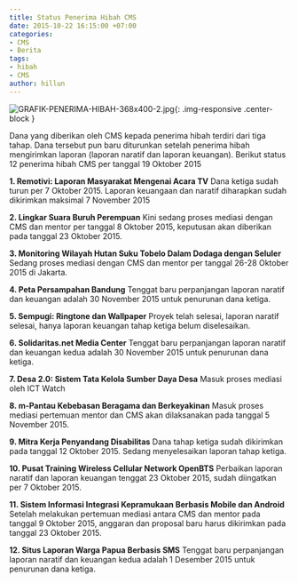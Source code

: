 ```yaml
---
title: Status Penerima Hibah CMS
date: 2015-10-22 16:15:00 +07:00
categories:
- CMS
- Berita
tags:
- hibah
- CMS
author: hillun
---
```


![GRAFIK-PENERIMA-HIBAH-368x400-2.jpg](/uploads/GRAFIK-PENERIMA-HIBAH-368x400-2.jpg){: .img-responsive .center-block }

Dana yang diberikan oleh CMS kepada penerima hibah terdiri dari tiga tahap. Dana tersebut pun baru diturunkan setelah penerima hibah mengirimkan laporan (laporan naratif dan laporan keuangan). Berikut status 12 penerima hibah CMS per tanggal 19 Oktober 2015

**1. Remotivi: Laporan Masyarakat Mengenai Acara TV**
Dana ketiga sudah turun per 7 Oktober 2015. Laporan keuangaan dan naratif diharapkan sudah dikirimkan maksimal 7 November 2015

**2. Lingkar Suara Buruh Perempuan**
Kini sedang proses mediasi dengan CMS dan mentor per tanggal 8 Oktober 2015, keputusan akan diberikan pada tanggal 23 Oktober 2015.

**3. Monitoring Wilayah Hutan Suku Tobelo Dalam Dodaga dengan Seluler**
Sedang proses mediasi dengan CMS dan mentor per tanggal 26-28 Oktober 2015 di Jakarta.

**4. Peta Persampahan Bandung**
Tenggat baru perpanjangan laporan naratif dan keuangan adalah 30 November 2015 untuk penurunan dana ketiga.

**5. Sempugi: Ringtone dan Wallpaper**
Proyek telah selesai, laporan naratif selesai, hanya laporan keuangan tahap ketiga belum diselesaikan.

**6. Solidaritas.net Media Center**
Tenggat baru perpanjangan laporan naratif dan keuangan kedua adalah 30 November 2015 untuk penurunan dana ketiga.

**7. Desa 2.0: Sistem Tata Kelola Sumber Daya Desa**
Masuk proses mediasi oleh ICT Watch

**8. m-Pantau Kebebasan Beragama dan Berkeyakinan**
Masuk proses mediasi pertemuan mentor dan CMS akan dilaksanakan pada tanggal 5 November 2015.

**9. Mitra Kerja Penyandang Disabilitas**
Dana tahap ketiga sudah dikirimkan pada tanggal 12 Oktober 2015. Sedang menyelesaikan laporan tahap ketiga.

**10. Pusat Training Wireless Cellular Network OpenBTS**
Perbaikan laporan naratif dan laporan keuangan tenggat 23 Oktober 2015, sudah diingatkan per 7 Oktober 2015.

**11. Sistem Informasi Integrasi Kepramukaan Berbasis Mobile dan Android**
Setelah melakukan pertemuan mediasi antara CMS dan mentor pada tanggal 9 Oktober 2015, anggaran dan proposal baru harus dikirimkan pada tanggal 23 Oktober 2015.

**12. Situs Laporan Warga Papua Berbasis SMS**
Tenggat baru perpanjangan laporan naratif dan keuangan kedua adalah 1 Desember 2015 untuk penurunan dana ketiga.